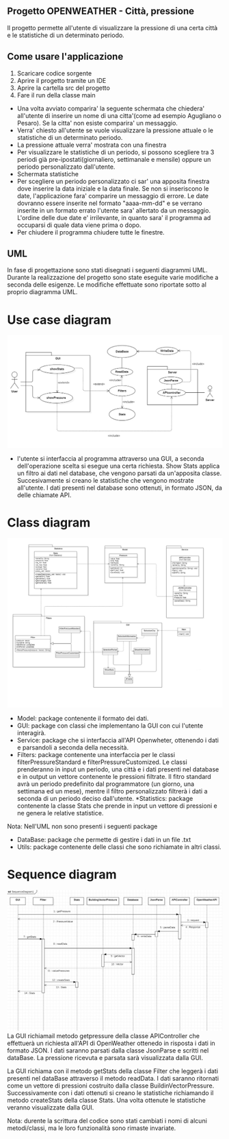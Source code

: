 ## Progetto OPENWEATHER - Città, pressione 
Il progetto permette all'utente di visualizzare la pressione di una certa città e le statistiche di un determinato periodo.

## Come usare l'applicazione
1. Scaricare codice sorgente
2. Aprire il progetto tramite un IDE
3. Aprire la cartella src del progetto
4. Fare il run della classe main
* Una volta avviato comparira' la seguente schermata che chiedera' all'utente di inserire un nome di una citta'(come ad esempio Agugliano o Pesaro). Se la citta' non esiste comparira' un messaggio.
* Verra' chiesto all'utente se vuole visualizzare la pressione attuale o le statistiche di un determinato periodo.
* La pressione attuale verra' mostrata con una finestra
* Per visualizzare le statistiche di un periodo, si possono scegliere tra 3 periodi già pre-ipostati(giornaliero, settimanale e mensile) oppure un periodo personalizzato dall'utente.
* Schermata statistiche
* Per scegliere un periodo personalizzato ci sar' una apposita finestra dove inserire la data iniziale e la data finale. Se non si inseriscono le date, l'applicazione fara' comparire un messaggio di errore. Le date dovranno essere inserite nel formato "aaaa-mm-dd" e se verrano inserite in un formato errato l'utente sara' allertato da un messaggio.
L'ordine delle due date e' irrilevante, in quanto sara' il programma ad occuparsi di quale data viene prima o dopo.
* Per chiudere il programma chiudere tutte le finestre.

## UML
In fase di progettazione sono stati disegnati i seguenti diagrammi UML. Durante la realizzazione del progetto sono state eseguite varie modifiche a seconda delle esigenze. Le modifiche effettuate sono riportate sotto al proprio diagramma UML.

# Use case diagram
![](./images/UsaCase1.jpg)
* l'utente si interfaccia al programma attraverso una GUI, a seconda dell'operazione scelta si esegue una certa richiesta. 
  Show Stats applica un filtro ai dati nel database, che vengono parsati da un'apposita classe. Succesivamente si creano le statistiche che vengono mostrate all'utente.
  I dati presenti nel database sono ottenuti, in formato JSON, da delle chiamate API.
  
# Class diagram
![](./images/ClassDiagram.jpg)
* Model: package contenente il formato dei dati.
* GUI: package con classi che implementano la GUI con cui l'utente interagirà.
* Service: package che si interfaccia all'API Openwheter, ottenendo i dati e parsandoli a seconda della necessità.
* Filters: package contenente una interfaccia per le classi filterPressureStandard e filterPressureCustomized. Le classi prenderanno in input un periodo, una città e i dati presenti nel database e in output un vettore contenente le pressioni filtrate. Il fitro standard avrà un periodo predefinito dal programmatore (un giorno, una settimana ed un mese), mentre il filtro personalizzato filtrerà i dati a seconda di un periodo deciso dall'utente.
*Statistics: package contenente la classe Stats che prende in input un vettore di pressioni e ne genera le relative statistice.

Nota: Nell'UML non sono presenti i seguenti package
* DataBase: package che permette di gestire i dati in un file .txt
* Utils: package contenente delle classi che sono richiamate in altri classi.

# Sequence diagram
![](./images/SequenceDiagram.jpg)
La GUI richiamail metodo getpressure della classe APIController che effettuerà un richiesta all'API di OpenWeather ottenedo in risposta i dati in formato JSON. I dati saranno parsati dalla classe JsonParse e scritti nel dataBase. La pressione ricevuta e parsata sarà visualizzata dalla GUI.

La GUI richiama con il metodo getStats della classe Filter che leggerà i dati presenti nel dataBase attraverso il metodo readData. I dati saranno ritornati come un vettore di pressioni costruito dalla classe BuildinVectorPressure. Successivamente con i dati ottenuti si creano le statistiche richiamando il metodo createStats della classe Stats. Una volta ottenute le statistiche veranno visualizzate dalla GUI. 

Nota: durente la scrittura del codice sono stati cambiati i nomi di alcuni metodi/classi, ma le loro funzionalità sono rimaste invariate.


